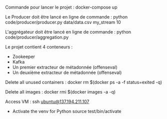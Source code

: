 Commande pour lancer le projet : 
docker-compose up

Le Producer doit être lancé en ligne de commande : 
python code/producer/producer.py data/data.csv my_stream 10

L'aggrégateur doit être lancé en ligne de commande :
python code/producer/aggregation.py

Le projet contient 4 conteneurs :
- Zookeeper
- Kafka
- Un premier extracteur de métadonnée (offenseval)
- Un deuxième extracteur de métadonnée (offenseval)

Delete all unused containers :
docker rm $(docker ps -a -f status=exited -q)

Delete all images :
docker rmi $(docker images -a -q)

Access VM : 
ssh ubuntu@137.194.211.107
- Activate the venv for Python
	source test/bin/activate


